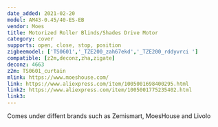 ```yaml
---
date_added: 2021-02-20
model: AM43-0.45/40-ES-EB
vendor: Moes
title: Motorized Roller Blinds/Shades Drive Motor
category: cover
supports: open, close, stop, position
zigbeemodel: ['TS0601','_TZE200_zah67ekd','_TZE200_rddyvrci ']
compatible: [z2m,deconz,zha,zigate]
deconz: 4663
z2m: TS0601_curtain
mlink: https://www.moeshouse.com/
link: https://www.aliexpress.com/item/1005001698400295.html
link2: https://www.aliexpress.com/item/1005001775235402.html
link3: 
---
```


Comes under diffent brands such as Zemismart, MoesHouse and Livolo
